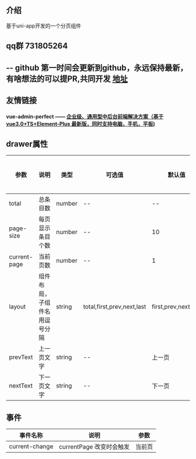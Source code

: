 ## 介绍
基于uni-app开发的一个分页组件


## qq群 731805264  
## -- github 第一时间会更新到github，永远保持最新，有啥想法的可以提PR,共同开发 [地址](https://github.com/zouzhibin/zb-ui)

## 友情链接
#### vue-admin-perfect —— [企业级、通用型中后台前端解决方案（基于vue3.0+TS+Element-Plus  最新版，同时支持电脑，手机，平板)](https://github.com/zouzhibin/vue-admin-perfect)


## drawer属性
| 参数 | 说明 | 类型 | 可选值 | 默认值 |是否必须|
| ------ | ------ | ------ | ------ | ------ |------ |
| total | 总条目数 | number | -- | -- |是|
| page-size | 每页显示条目个数 | number | -- | 10|否|
| current-page | 当前页数 | number | -- | 1|否|
| layout | 组件布局，子组件名用逗号分隔 | string | total,first,prev,next,last| first,prev,next,last|否|
| prevText | 上一页文字 | string | -- | 上一页|否|
| nextText | 下一页文字 | string | -- | 下一页|否|


## 事件
|事件名称 | 说明 | 参数|
| ------ | ------ | ------ |
| current-change | currentPage 改变时会触发 | 当前页|
